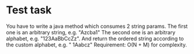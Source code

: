 # Test task

You have to write a java method which consumes 2 string params. 
The first one is an arbitrary string, e.g. "Azcba1" The second one is an arbitrary alphabet, e.g. "123AaBbCcZz". 
And return the ordered string according to the custom alphabet, e.g. " 1Aabcz" Requirement: O(N + M) for complexity.
